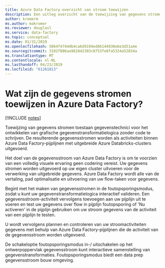 ```yaml
---
title: Azure Data Factory-overzicht van stroom toewijzen
description: Een uitleg overzicht van de toewijzing van gegevens stromen in Azure Data Factory
author: kromerm
ms.author: makromer
ms.reviewer: douglasl
ms.service: data-factory
ms.topic: conceptual
ms.date: 01/31/2019
ms.openlocfilehash: 5064f47444b4ca6d9194ed66144938e6e3d51a4e
ms.sourcegitcommit: 3102f886aa962842303c8753fe8fa5324a52834a
ms.translationtype: MT
ms.contentlocale: nl-NL
ms.lasthandoff: 04/23/2019
ms.locfileid: "61261813"
---
```

# <a name="what-are-mapping-data-flows-in-azure-data-factory"></a>Wat zijn de gegevens stromen toewijzen in Azure Data Factory?

[!INCLUDE [notes](../../includes/data-factory-data-flow-preview.md)]

Toewijzing van gegevens stromen toestaan gegevenstechnici voor het ontwikkelen van grafische gegevenstransformatielogica zonder code te schrijven. De resulterende gegevensstromen worden als activiteiten binnen Azure Data Factory-pijplijnen met uitgebreide Azure Databricks-clusters uitgevoerd.

Het doel van de gegevensstroom van Azure Data Factory is om te voorzien van een volledig visuele ervaring geen codering vereist. Uw gegevens stromen worden uitgevoerd op uw eigen cluster uitvoeren voor de verwerking van uitgebreide gegevens. Azure Data Factory wordt alle van de vertaling, pad optimalisatie en uitvoering van uw flow-taken voor gegevens.

Begint met het maken van gegevensstromen in de foutopsporingsmodus, zodat u kunt uw gegevenstransformatielogica interactief valideren. Een gegevensstroom-activiteit vervolgens toevoegen aan uw pijplijn uit te voeren en test uw gegevens over flow in pijplijn foutopsporing of 'Nu activeren' in de pijplijn gebruiken om uw stroom gegevens van de activiteit van een pijplijn te testen.

U wordt vervolgens plannen en controleren van uw stroomactiviteiten gegevens met behulp van Azure Data Factory-pijplijnen die de activiteit van de gegevensstroom worden uitgevoerd.

De schakeloptie foutopsporingsmodus in-/ uitschakelen op het ontwerpoppervlak gegevensstroom kunt interactieve samenstelling van gegevenstransformaties. Foutopsporingsmodus biedt een data prep gegevensstroom bouw omgeving.
